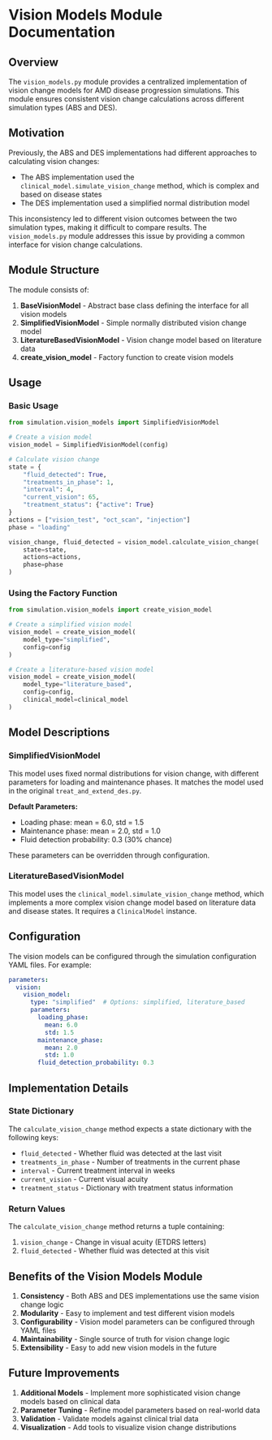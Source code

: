 # Vision Models Module Documentation

## Overview

The `vision_models.py` module provides a centralized implementation of vision change models for AMD disease progression simulations. This module ensures consistent vision change calculations across different simulation types (ABS and DES).

## Motivation

Previously, the ABS and DES implementations had different approaches to calculating vision changes:

- The ABS implementation used the `clinical_model.simulate_vision_change` method, which is complex and based on disease states
- The DES implementation used a simplified normal distribution model

This inconsistency led to different vision outcomes between the two simulation types, making it difficult to compare results. The `vision_models.py` module addresses this issue by providing a common interface for vision change calculations.

## Module Structure

The module consists of:

1. **BaseVisionModel** - Abstract base class defining the interface for all vision models
2. **SimplifiedVisionModel** - Simple normally distributed vision change model
3. **LiteratureBasedVisionModel** - Vision change model based on literature data
4. **create_vision_model** - Factory function to create vision models

## Usage

### Basic Usage

```python
from simulation.vision_models import SimplifiedVisionModel

# Create a vision model
vision_model = SimplifiedVisionModel(config)

# Calculate vision change
state = {
    "fluid_detected": True,
    "treatments_in_phase": 1,
    "interval": 4,
    "current_vision": 65,
    "treatment_status": {"active": True}
}
actions = ["vision_test", "oct_scan", "injection"]
phase = "loading"

vision_change, fluid_detected = vision_model.calculate_vision_change(
    state=state,
    actions=actions,
    phase=phase
)
```

### Using the Factory Function

```python
from simulation.vision_models import create_vision_model

# Create a simplified vision model
vision_model = create_vision_model(
    model_type="simplified",
    config=config
)

# Create a literature-based vision model
vision_model = create_vision_model(
    model_type="literature_based",
    config=config,
    clinical_model=clinical_model
)
```

## Model Descriptions

### SimplifiedVisionModel

This model uses fixed normal distributions for vision change, with different parameters for loading and maintenance phases. It matches the model used in the original `treat_and_extend_des.py`.

**Default Parameters:**
- Loading phase: mean = 6.0, std = 1.5
- Maintenance phase: mean = 2.0, std = 1.0
- Fluid detection probability: 0.3 (30% chance)

These parameters can be overridden through configuration.

### LiteratureBasedVisionModel

This model uses the `clinical_model.simulate_vision_change` method, which implements a more complex vision change model based on literature data and disease states. It requires a `ClinicalModel` instance.

## Configuration

The vision models can be configured through the simulation configuration YAML files. For example:

```yaml
parameters:
  vision:
    vision_model:
      type: "simplified"  # Options: simplified, literature_based
      parameters:
        loading_phase:
          mean: 6.0
          std: 1.5
        maintenance_phase:
          mean: 2.0
          std: 1.0
        fluid_detection_probability: 0.3
```

## Implementation Details

### State Dictionary

The `calculate_vision_change` method expects a state dictionary with the following keys:

- `fluid_detected` - Whether fluid was detected at the last visit
- `treatments_in_phase` - Number of treatments in the current phase
- `interval` - Current treatment interval in weeks
- `current_vision` - Current visual acuity
- `treatment_status` - Dictionary with treatment status information

### Return Values

The `calculate_vision_change` method returns a tuple containing:

1. `vision_change` - Change in visual acuity (ETDRS letters)
2. `fluid_detected` - Whether fluid was detected at this visit

## Benefits of the Vision Models Module

1. **Consistency** - Both ABS and DES implementations use the same vision change logic
2. **Modularity** - Easy to implement and test different vision models
3. **Configurability** - Vision model parameters can be configured through YAML files
4. **Maintainability** - Single source of truth for vision change logic
5. **Extensibility** - Easy to add new vision models in the future

## Future Improvements

1. **Additional Models** - Implement more sophisticated vision change models based on clinical data
2. **Parameter Tuning** - Refine model parameters based on real-world data
3. **Validation** - Validate models against clinical trial data
4. **Visualization** - Add tools to visualize vision change distributions
